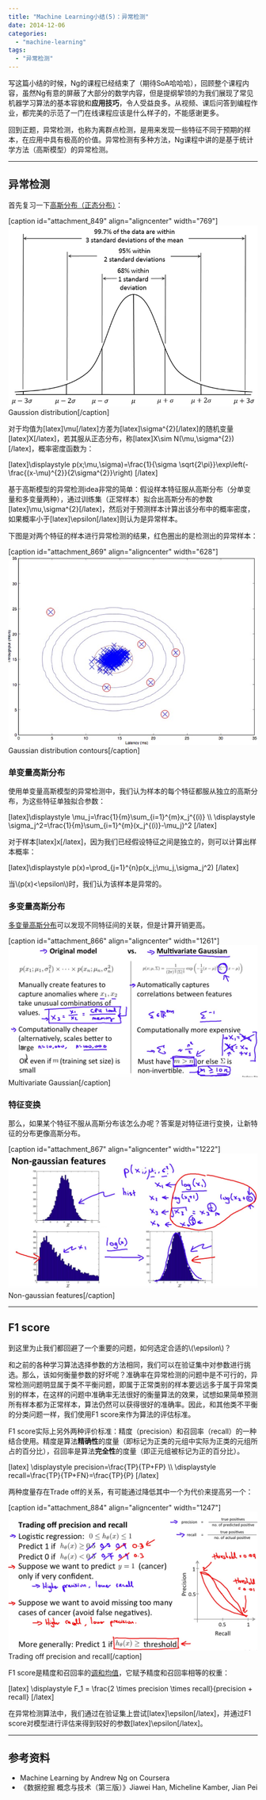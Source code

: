 ```yaml
---
title: "Machine Learning小结(5)：异常检测"
date: 2014-12-06
categories: 
  - "machine-learning"
tags: 
  - "异常检测"
---
```


写这篇小结的时候，Ng的课程已经结束了（期待SoA哈哈哈），回顾整个课程内容，虽然Ng有意的屏蔽了大部分的数学内容，但是提纲挈领的为我们展现了常见机器学习算法的基本容貌和**应用技巧**，令人受益良多。从视频、课后问答到编程作业，都完美的示范了一门在线课程应该是什么样子的，不能感谢更多。

回到正题，异常检测，也称为离群点检测，是用来发现一些特征不同于预期的样本，在应用中具有极高的价值。异常检测有多种方法，Ng课程中讲的是基于统计学方法（高斯模型）的异常检测。

<!--more-->

* * *

## 异常检测

首先复习一下[高斯分布（正态分布）](http://en.wikipedia.org/wiki/Normal_distribution "高斯分布")：

\[caption id="attachment\_849" align="aligncenter" width="769"\][![Gaussion distribution](/assets/images/Empirical_Rule.png)](/assets/images/Empirical_Rule.png) Gaussion distribution\[/caption\]

对于均值为\[latex\]\\mu\[/latex\]方差为\[latex\]\\sigma^{2}\[/latex\]的随机变量\[latex\]X\[/latex\]，若其服从正态分布，称\[latex\]X\\sim N(\\mu,\\sigma^{2})\[/latex\]，概率密度函数为：

\[latex\]\\displaystyle p(x;\\mu,\\sigma)=\\frac{1}{\\sigma \\sqrt{2\\pi}}\\exp\\left(-\\frac{(x-\\mu)^{2}}{2\\sigma^{2}}\\right) \[/latex\]

基于高斯模型的异常检测idea非常的简单：假设样本特征服从高斯分布（分单变量和多变量两种），通过训练集（正常样本）拟合出高斯分布的参数\[latex\]\\mu,\\sigma^{2}\[/latex\]，然后对于预测样本计算出该分布中的概率密度，如果概率小于\[latex\]\\epsilon\[/latex\]则认为是异常样本。

下图是对两个特征的样本进行异常检测的结果，红色圈出的是检测出的异常样本：

\[caption id="attachment\_869" align="aligncenter" width="628"\][![Gaussian distribution contours](/assets/images/66E71180-425A-49BB-BE66-754319028DEC.jpg)](/assets/images/66E71180-425A-49BB-BE66-754319028DEC.jpg) Gaussian distribution contours\[/caption\]

### 单变量高斯分布

使用单变量高斯模型的异常检测中，我们认为样本的每个特征都服从独立的高斯分布，为这些特征单独拟合参数：

\[latex\]\\displaystyle \\mu\_j=\\frac{1}{m}\\sum\_{i=1}^{m}x\_j^{(i)} \\\\ \\displaystyle \\sigma\_j^2=\\frac{1}{m}\\sum\_{i=1}^{m}(x\_j^{(i)}-\\mu\_j)^2 \[/latex\]

对于样本\[latex\]x\[/latex\]，因为我们已经假设特征之间是独立的，则可以计算出样本概率：

\[latex\]\\displaystyle p(x)=\\prod\_{j=1}^{n}p(x\_j;\\mu\_j,\\sigma\_j^2) \[/latex\]

当\\(p(x)<\\epsilon\\)时，我们认为该样本是异常的。

### 多变量高斯分布

[多变量高斯分布](http://en.wikipedia.org/wiki/Multivariate_normal_distribution)可以发现不同特征间的关联，但是计算开销更高。

\[caption id="attachment\_866" align="aligncenter" width="1261"\][![Multivariate Gaussian](/assets/images/28EBDC63-CA44-48BF-A28D-FB2550412262.jpg)](/assets/images/28EBDC63-CA44-48BF-A28D-FB2550412262.jpg) Multivariate Gaussian\[/caption\]

### 特征变换

那么，如果某个特征不服从高斯分布该怎么办呢？答案是对特征进行变换，让新特征的分布更像高斯分布。

\[caption id="attachment\_867" align="aligncenter" width="1222"\][![Non-gaussian features](/assets/images/B16AE4EC-B5AA-42C6-BEE5-36F531A056C4.jpg)](/assets/images/B16AE4EC-B5AA-42C6-BEE5-36F531A056C4.jpg) Non-gaussian features\[/caption\]

* * *

## F1 score

到这里为止我们都回避了一个重要的问题，如何选定合适的\\(\\epsilon\\)？

和之前的各种学习算法选择参数的方法相同，我们可以在验证集中对参数进行挑选。那么，该如何衡量参数的好坏呢？准确率在异常检测的问题中是不可行的，异常检测问题明显属于类不平衡问题，即属于正常类别的样本要远远多于属于异常类别的样本，在这样的问题中准确率无法很好的衡量算法的效果，试想如果简单预测所有样本都为正常样本，算法仍然可以获得很好的准确率。因此，和其他类不平衡的分类问题一样，我们使用F1 score来作为算法的评估标准。

F1 score实际上另外两种评价标准：精度（precision）和召回率（recall）的一种结合使用。精度是算法**精确性**的度量（即标记为正类的元组中实际为正类的元组所占的百分比），召回率是算法**完全性**的度量（即正元组被标记为正的百分比）。

\[latex\] \\displaystyle precision=\\frac{TP}{TP+FP} \\\\ \\displaystyle recall=\\frac{TP}{TP+FN}=\\frac{TP}{P} \[/latex\]

两种度量存在Trade off的关系，有可能通过降低其中一个为代价来提高另一个：

\[caption id="attachment\_884" align="aligncenter" width="1247"\][![Trading off precision and recall](/assets/images/92C2E408-20CB-4026-89DA-60A6E29B6190.jpg)](/assets/images/92C2E408-20CB-4026-89DA-60A6E29B6190.jpg) Trading off precision and recall\[/caption\]

F1 score是精度和召回率的[调和均值](http://en.wikipedia.org/wiki/Harmonic_mean "Harmonic mean")，它赋予精度和召回率相等的权重：

\[latex\] \\displaystyle F\_1 = \\frac{2 \\times precision \\times recall}{precision + recall} \[/latex\]

在异常检测算法中，我们通过在验证集上尝试\[latex\]\\epsilon\[/latex\]，并通过F1 score对模型进行评估来得到较好的参数\[latex\]\\epsilon\[/latex\]。

* * *

## 参考资料

- Machine Learning by Andrew Ng on Coursera
- 《数据挖掘 概念与技术（第三版）》Jiawei Han, Micheline Kamber, Jian Pei
